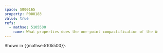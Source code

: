```yaml
---
space: S000165
property: P000183
value: true
refs:
  - mathse: 5105500
    name: What properties does the one-point compactification of the Arens-Fort space have?
---
```


Shown in {{mathse:5105500}}.